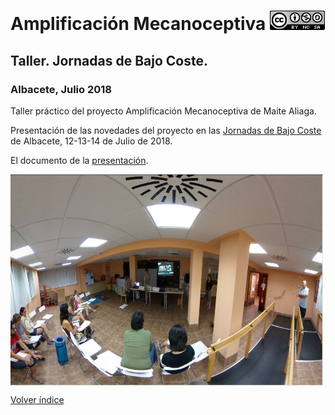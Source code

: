 # Amplificación Mecanoceptiva  <a href="" target="_blank"><img width="88" height="31" border="0" align="rigth" src="doc/88x31.png "/></a>

## Taller. Jornadas de Bajo Coste.
### Albacete, Julio 2018
Taller práctico del proyecto Amplificación Mecanoceptiva de Maite Aliaga.

Presentación de las novedades del proyecto en las [Jornadas de Bajo Coste](http://www.crmfalbacete.org/recursosbajocoste/default.asp) de Albacete, 12-13-14 de Julio de 2018.

El documento de la [presentación](doc/ALIAGATallerAmplifMecanocepBajoCoste2018.pdf).

<a href="" target="_blank"><img width="500" height="338" border="0" align="center" src="doc/TallerMecanoAmpli_Julio2018.png "/></a>

[Volver índice](https://github.com/leobotmanuel/AmplificacionMecanoceptiva)
